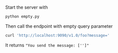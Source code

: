 Start the server with 
```bash
python empty.py
```

Then call the endpoint with empty query parameter
```bash
curl 'http://localhost:9090/v1.0/foo?message='
```

It returns `"You send the message: ['']"`